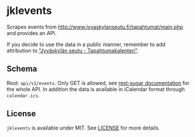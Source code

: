 # jklevents

Scrapes events from http://www.jyvaskylanseutu.fi/tapahtumat/main.php and provides an API.

If you decide to use the data in a public manner, remember to add attribution to ["Jyväskylän seutu - Tapahtumakalenteri"](http://www.jyvaskylanseutu.fi/tapahtumat/main.php).

## Schema

Root: `api/v1/events`. Only GET is allowed, see [rest-sugar documentation](https://github.com/bebraw/rest-sugar) for the whole API. In addition the data is available in iCalendar format through `calendar.ics`.

## License

`jklevents` is available under MIT. See [LICENSE](https://github.com/geekcollision/jklevents/blob/master/LICENSE) for more details.

